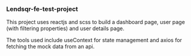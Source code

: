 ### Lendsqr-fe-test-project

This project uses reactjs and scss to build a dashboard page, user page (with filtering properties) and user details page.

The tools used include useContext for state management and axios for fetching the mock data from an api.


